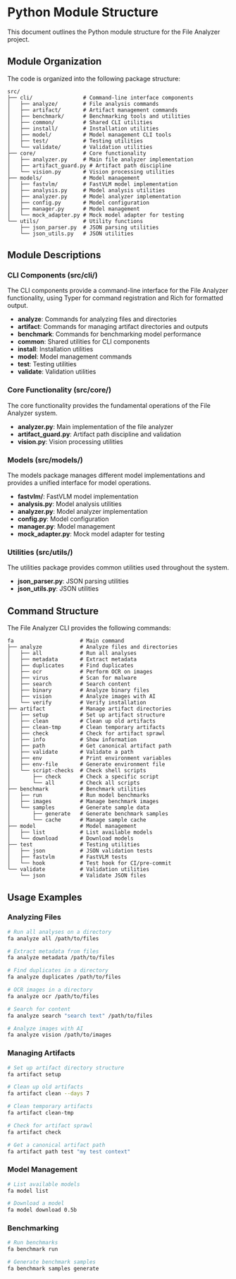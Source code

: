 # Python Module Structure

This document outlines the Python module structure for the File Analyzer project.

## Module Organization

The code is organized into the following package structure:

```
src/
├── cli/                # Command-line interface components
│   ├── analyze/        # File analysis commands
│   ├── artifact/       # Artifact management commands
│   ├── benchmark/      # Benchmarking tools and utilities
│   ├── common/         # Shared CLI utilities
│   ├── install/        # Installation utilities
│   ├── model/          # Model management CLI tools
│   ├── test/           # Testing utilities
│   └── validate/       # Validation utilities
├── core/               # Core functionality
│   ├── analyzer.py     # Main file analyzer implementation
│   ├── artifact_guard.py # Artifact path discipline
│   └── vision.py       # Vision processing utilities
├── models/             # Model management
│   ├── fastvlm/        # FastVLM model implementation
│   ├── analysis.py     # Model analysis utilities
│   ├── analyzer.py     # Model analyzer implementation
│   ├── config.py       # Model configuration
│   ├── manager.py      # Model management
│   └── mock_adapter.py # Mock model adapter for testing
└── utils/              # Utility functions
    ├── json_parser.py  # JSON parsing utilities
    └── json_utils.py   # JSON utilities
```

## Module Descriptions

### CLI Components (src/cli/)

The CLI components provide a command-line interface for the File Analyzer functionality, using Typer for command registration and Rich for formatted output.

- **analyze**: Commands for analyzing files and directories
- **artifact**: Commands for managing artifact directories and outputs
- **benchmark**: Commands for benchmarking model performance
- **common**: Shared utilities for CLI components
- **install**: Installation utilities
- **model**: Model management commands
- **test**: Testing utilities
- **validate**: Validation utilities

### Core Functionality (src/core/)

The core functionality provides the fundamental operations of the File Analyzer system.

- **analyzer.py**: Main implementation of the file analyzer
- **artifact_guard.py**: Artifact path discipline and validation
- **vision.py**: Vision processing utilities

### Models (src/models/)

The models package manages different model implementations and provides a unified interface for model operations.

- **fastvlm/**: FastVLM model implementation
- **analysis.py**: Model analysis utilities
- **analyzer.py**: Model analyzer implementation
- **config.py**: Model configuration
- **manager.py**: Model management
- **mock_adapter.py**: Mock model adapter for testing

### Utilities (src/utils/)

The utilities package provides common utilities used throughout the system.

- **json_parser.py**: JSON parsing utilities
- **json_utils.py**: JSON utilities

## Command Structure

The File Analyzer CLI provides the following commands:

```
fa                     # Main command
├── analyze            # Analyze files and directories
│   ├── all            # Run all analyses
│   ├── metadata       # Extract metadata
│   ├── duplicates     # Find duplicates
│   ├── ocr            # Perform OCR on images
│   ├── virus          # Scan for malware
│   ├── search         # Search content
│   ├── binary         # Analyze binary files
│   ├── vision         # Analyze images with AI
│   └── verify         # Verify installation
├── artifact           # Manage artifact directories
│   ├── setup          # Set up artifact structure
│   ├── clean          # Clean up old artifacts
│   ├── clean-tmp      # Clean temporary artifacts
│   ├── check          # Check for artifact sprawl
│   ├── info           # Show information
│   ├── path           # Get canonical artifact path
│   ├── validate       # Validate a path
│   ├── env            # Print environment variables
│   ├── env-file       # Generate environment file
│   └── script-checks  # Check shell scripts
│       ├── check      # Check a specific script
│       └── all        # Check all scripts
├── benchmark          # Benchmark utilities
│   ├── run            # Run model benchmarks
│   ├── images         # Manage benchmark images
│   └── samples        # Generate sample data
│       ├── generate   # Generate benchmark samples
│       └── cache      # Manage sample cache
├── model              # Model management
│   ├── list           # List available models
│   └── download       # Download models
├── test               # Testing utilities
│   ├── json           # JSON validation tests
│   ├── fastvlm        # FastVLM tests
│   └── hook           # Test hook for CI/pre-commit
└── validate           # Validation utilities
    └── json           # Validate JSON files
```

## Usage Examples

### Analyzing Files

```bash
# Run all analyses on a directory
fa analyze all /path/to/files

# Extract metadata from files
fa analyze metadata /path/to/files

# Find duplicates in a directory
fa analyze duplicates /path/to/files

# OCR images in a directory
fa analyze ocr /path/to/files

# Search for content
fa analyze search "search text" /path/to/files

# Analyze images with AI
fa analyze vision /path/to/images
```

### Managing Artifacts

```bash
# Set up artifact directory structure
fa artifact setup

# Clean up old artifacts
fa artifact clean --days 7

# Clean temporary artifacts
fa artifact clean-tmp

# Check for artifact sprawl
fa artifact check

# Get a canonical artifact path
fa artifact path test "my test context"
```

### Model Management

```bash
# List available models
fa model list

# Download a model
fa model download 0.5b
```

### Benchmarking

```bash
# Run benchmarks
fa benchmark run

# Generate benchmark samples
fa benchmark samples generate
```